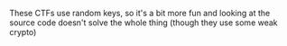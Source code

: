 These CTFs use random keys, so it's a bit more fun and looking at the source code doesn't solve the whole thing (though they use some weak crypto)
